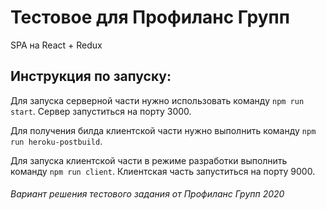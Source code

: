 # Тестовое для Профиланс Групп
SPA на React + Redux

## Инструкция по запуску:
Для запуска серверной части нужно использовать команду `npm run start`. Сервер запуститься на порту 3000.

Для получения билда клиентской части нужно выполнить команду `npm run heroku-postbuild`.

Для запуска клиентской части в режиме разработки выполнить команду `npm run client`. Клиентская часть запуститься на порту 9000.

###### Вариант решения тестового задания от Профиланс Групп 2020
